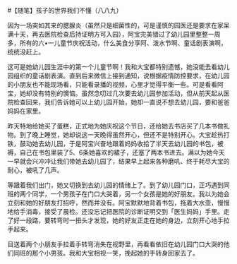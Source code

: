 #【随笔】孩子的世界我们不懂（八八九）

因为一场突如其来的腮腺炎（虽然只是细菌性的，可是谨慎的园医还是要求在家呆满十天，再去医院检查后持证明方可入园），阿宝完美错过了幼儿园里整整一周多，所有的六•一儿童节庆祝活动，什么美食分享阿、泼水节啊、童话剧表演啊，统统没赶上。

这可是她幼儿园生涯中的第一个儿童节啊！我和大宝都特别遗憾，她没能去看幼儿园组织的童话剧表演。直到后来微信上接到通知，说根据疫情防控要求，在幼儿园的小朋友也不能现场看，只能看录播的视频，心里才觉得平衡一些。可是看看阿宝，她却没有特别的懊恼。虽然念叨过几次要去幼儿园参加活动，但从前天起从医院检查回来，我们告诉她可以上幼儿园开始，她却一直说不想去幼儿园，要和爸爸妈妈在家里。

昨天特地给她买了蛋糕，正式地为她庆祝这个节日，还给她去书店买了几本书做礼物。到了晚上睡觉，她却说这一天晚得虽然开心，但还不是特别开心。大宝趁热打铁，鼓动她去幼儿园，于是阿宝兴奋地跟着妈妈收拾了半天去幼儿园的书包，被褥，自己在书包里装了5、6条她喜欢的裙子，还塞了两本书进去。满以为她今天一早就会兴冲冲让我们带她去幼儿园了，结果早上起来各种磨叽、终于耗尽大宝的耐心，被吼了几声。

等跟着我们出门，她又切换到去幼儿园的情绪上了。到了幼儿园门口，正巧遇到同班的两个同学，一个男孩子在门口大哭着，另一个女孩是她的好朋友。我以为她会立刻和她的好朋友打招呼，然而并没有。阿宝默默地背着书包，拖着大水壶，慢慢地给手消毒，接受了晨检。还没忘记把医院的诊断证明交到「医生妈妈」手里。走了好一段路，要转弯时一扭头才发现，她的好友正走在她的身边，立刻开心地手拉手起来。

目送着两个小朋友手拉着手转弯消失在视野里，再看看依旧在幼儿园门口大哭的他们同班的那个小男孩。我和大宝相视一笑，挽起她的手转身回家去了。